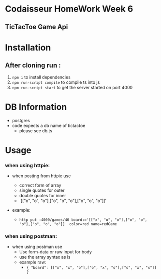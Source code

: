 # Codaisseur HomeWork Week 6 
## TicTacToe Game Api
#
# Installation

## After cloning run :

1. `npm i`   to install dependencies
2. `npm run-script compile`   to compile ts into js
3. `npm run-script start`   to get the server started on port 4000 

#

# DB Information

* postgres
* code expects a db name of tictactoe
  * please see db.ts

# Usage

### when using httpie:
- when posting from httpie  use 
  - correct form of array 
  - single quotes for outer 
   - double quotes for inner
   - '[["o", "o", "o"],["o", "o", "o"],["o", "o", "o"]]'

- example:
  - `http put :4000/games/40 board:='[["x", "o", "o"],["o", "o", "o"],["o", "o", "o"]]' color=red name=redGame`

### when using postman:
- when using postman use
  - Use form-data or raw input for body
  - use the array syntax as is
  - example raw:
    - `{
        "board": [["x", "x", "o"],["o", "x", "o"],["o", "x", "x"]]
      }`

